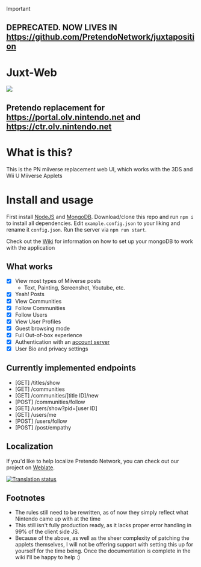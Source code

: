 > [!IMPORTANT]  
> ## DEPRECATED. NOW LIVES IN https://github.com/PretendoNetwork/juxtaposition

# Juxt-Web

<p align="left">
    <a href="https://discord.gg/rxekqVJ" target="_blank">
        <img src="https://discordapp.com/api/guilds/408718485913468928/widget.png?style=banner3">
    </a>
</p>

## Pretendo replacement for https://portal.olv.nintendo.net and https://ctr.olv.nintendo.net

# What is this?
This is the PN miiverse replacement web UI, which works with the 3DS and Wii U Miiverse Applets

# Install and usage

First install [NodeJS](https://nodejs.org) and [MongoDB](https://mongodb.com). Download/clone this repo and run `npm i` to install all dependencies. Edit `example.config.json` to your liking and rename it `config.json`. Run the server via `npm run start`.

Check out the [Wiki](https://github.com/PretendoNetwork/juxt-web/wiki) for information on how to set up your mongoDB to work with the application

## What works
- [x] View most types of Miiverse posts
   * Text, Painting, Screenshot, Youtube, etc.
- [x] Yeah! Posts
- [x] View Communities
- [x] Follow Communities
- [x] Follow Users
- [x] View User Profiles
- [x] Guest browsing mode
- [x] Full Out-of-box experience
- [x] Authentication with an [account server](https://github.com/PretendoNetwork/account)
- [x] User Bio and privacy settings

## Currently implemented endpoints
 * [GET]  /titles/show
 * [GET]  /communities
 * [GET]  /communities/[title ID]/new
 * [POST] /communities/follow
 * [GET]  /users/show?pid=[user ID]
 * [GET]  /users/me
 * [POST] /users/follow
 * [POST] /post/empathy

## Localization
If you'd like to help localize Pretendo Network, you can check out our project on [Weblate](https://hosted.weblate.org/engage/pretendonetwork/).

<a href="https://hosted.weblate.org/engage/pretendonetwork/">
    <img src="https://hosted.weblate.org/widgets/pretendonetwork/-/juxtaposition/multi-auto.svg" alt="Translation status" />
</a>

## Footnotes

 * The rules still need to be rewritten, as of now they simply reflect what Nintendo came up with at the time
 * This still isn't fully production ready, as it lacks proper error handling in 99% of the client side JS.
 * Because of the above, as well as the sheer complexity of patching the applets themselves, I will not be offering support with setting this up for yourself for the time being. Once the documentation is complete in the wiki I'll be happy to help :)
